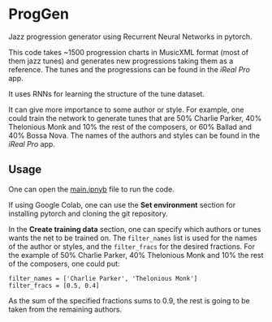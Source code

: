 # ProgGen

Jazz progression generator using Recurrent Neural Networks in pytorch.

This code takes ~1500 progression charts in MusicXML format (most of them jazz tunes) and generates new progressions taking them as a reference. The tunes and the progressions can be found in the *iReal Pro* app.

It uses RNNs for learning the structure of the tune dataset.

It can give more importance to some author or style. For example, one could train the network to generate tunes that are 50% Charlie Parker, 40% Thelonious Monk and 10% the rest of the composers, or 60% Ballad and 40% Bossa Nova. The names of the authors and styles can be found in the *iReal Pro* app.

## Usage

One can open the [main.ipnyb](main.ipynb) file to run the code.

If using Google Colab, one can use the **Set environment** section for installing pytorch and cloning the git repository.

In the **Create training data** section, one can specify which authors or tunes wants the net to be trained on. The `filter_names` list is used for the names of the author or styles, and the `filter_fracs` for the desired fractions. For the example of 50% Charlie Parker, 40% Thelonious Monk and 10% the rest of the composers, one could put:
```
filter_names = ['Charlie Parker', 'Thelonious Monk']
filter_fracs = [0.5, 0.4]
```

As the sum of the specified fractions sums to 0.9, the rest is going to be taken from the remaining authors.
